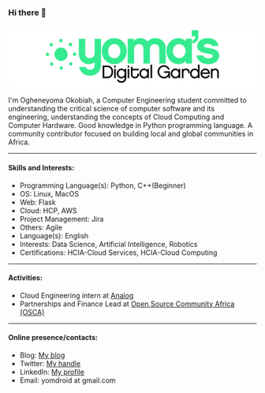 ### Hi there 👋

![yoma](https://github.com/Yomdroid/Yomdroid/raw/master/yomsocial.png)


I'm Ogheneyoma Okobiah, a Computer Engineering student committed to understanding the critical science of computer software and its engineering, understanding the concepts of Cloud Computing and Computer Hardware. Good knowledge in Python programming language. A community contributor focused on building local and global communities in Africa.

---
#### Skills and Interests:
- Programming Language(s): Python, C++(Beginner)
- OS: Linux, MacOS
- Web: Flask
- Cloud: HCP, AWS
- Project Management: Jira
- Others: Agile
- Language(s): English
- Interests: Data Science, Artificial Intelligence, Robotics
- Certifications: HCIA-Cloud Services, HCIA-Cloud Computing

---
#### Activities:
- Cloud Engineering intern at [Analog](https://analogteams.com)
- Partnerships and Finance Lead at [Open Source Community Africa (OSCA)](https://oscafrica.org)
---

#### Online presence/contacts:
- Blog: [My blog](https://yomaokobiah.com)
- Twitter: [My handle](https://twitter.com/yomdroid)
- LinkedIn: [My profile](https://www.linkedin.com/in/ogheneyoma-okobiah/)
- Email: yomdroid at gmail.com


<!--
**Yomdroid/Yomdroid** is a ✨ _special_ ✨ repository because its `README.md` (this file) appears on your GitHub profile.

Here are some ideas to get you started:

- 🔭 I’m currently working on ...
- 🌱 I’m currently learning ...
- 👯 I’m looking to collaborate on ...
- 🤔 I’m looking for help with ...
- 💬 Ask me about ...
- 📫 How to reach me: ...
- 😄 Pronouns: ...
- ⚡ Fun fact: ...
-->

